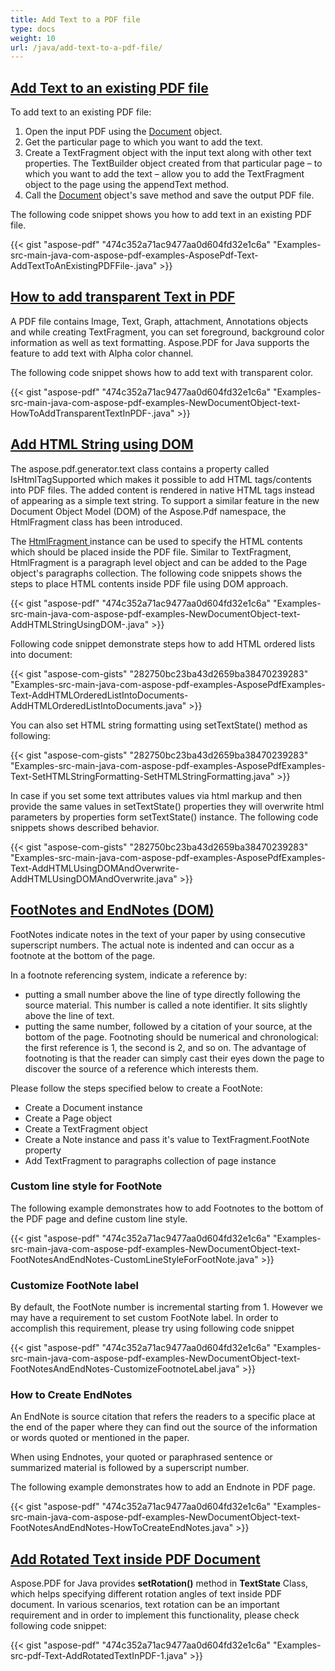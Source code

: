```yaml
---
title: Add Text to a PDF file
type: docs
weight: 10
url: /java/add-text-to-a-pdf-file/
---
```


## <ins>**Add Text to an existing PDF file**
To add text to an existing PDF file:

1. Open the input PDF using the [Document](https://apireference.aspose.com/java/pdf/com.aspose.pdf/Document) object.
1. Get the particular page to which you want to add the text.
1. Create a TextFragment object with the input text along with other text properties. The TextBuilder object created from that particular page – to which you want to add the text – allow you to add the TextFragment object to the page using the appendText method.
1. Call the [Document](https://apireference.aspose.com/java/pdf/com.aspose.pdf/Document) object's save method and save the output PDF file.

The following code snippet shows you how to add text in an existing PDF file.

{{< gist "aspose-pdf" "474c352a71ac9477aa0d604fd32e1c6a" "Examples-src-main-java-com-aspose-pdf-examples-AsposePdf-Text-AddTextToAnExistingPDFFile-.java" >}}
## <ins>**How to add transparent Text in PDF**
A PDF file contains Image, Text, Graph, attachment, Annotations objects and while creating TextFragment, you can set foreground, background color information as well as text formatting. Aspose.PDF for Java supports the feature to add text with Alpha color channel.

The following code snippet shows how to add text with transparent color.

{{< gist "aspose-pdf" "474c352a71ac9477aa0d604fd32e1c6a" "Examples-src-main-java-com-aspose-pdf-examples-NewDocumentObject-text-HowToAddTransparentTextInPDF-.java" >}}
## <ins>**Add HTML String using DOM**
The aspose.pdf.generator.text class contains a property called IsHtmlTagSupported which makes it possible to add HTML tags/contents into PDF files. The added content is rendered in native HTML tags instead of appearing as a simple text string. To support a similar feature in the new Document Object Model (DOM) of the Aspose.Pdf namespace, the HtmlFragment class has been introduced.

The [HtmlFragment ](https://apireference.aspose.com/java/pdf/com.aspose.pdf/htmlfragment)instance can be used to specify the HTML contents which should be placed inside the PDF file. Similar to TextFragment, HtmlFragment is a paragraph level object and can be added to the Page object's paragraphs collection. The following code snippets shows the steps to place HTML contents inside PDF file using DOM approach.

{{< gist "aspose-pdf" "474c352a71ac9477aa0d604fd32e1c6a" "Examples-src-main-java-com-aspose-pdf-examples-NewDocumentObject-text-AddHTMLStringUsingDOM-.java" >}}

Following code snippet demonstrate steps how to add HTML ordered lists into document:

{{< gist "aspose-com-gists" "282750bc23ba43d2659ba38470239283" "Examples-src-main-java-com-aspose-pdf-examples-AsposePdfExamples-Text-AddHTMLOrderedListIntoDocuments-AddHTMLOrderedListIntoDocuments.java" >}}

You can also set HTML string formatting using setTextState() method as following:

{{< gist "aspose-com-gists" "282750bc23ba43d2659ba38470239283" "Examples-src-main-java-com-aspose-pdf-examples-AsposePdfExamples-Text-SetHTMLStringFormatting-SetHTMLStringFormatting.java" >}}

In case if you set some text attributes values via html markup and then provide the same values in setTextState() properties they will overwrite html parameters by properties form setTextState() instance. The following code snippets shows described behavior.

{{< gist "aspose-com-gists" "282750bc23ba43d2659ba38470239283" "Examples-src-main-java-com-aspose-pdf-examples-AsposePdfExamples-Text-AddHTMLUsingDOMAndOverwrite-AddHTMLUsingDOMAndOverwrite.java" >}}
## <ins>**FootNotes and EndNotes (DOM)**
FootNotes indicate notes in the text of your paper by using consecutive superscript numbers. The actual note is indented and can occur as a footnote at the bottom of the page.

In a footnote referencing system, indicate a reference by:

- putting a small number above the line of type directly following the source material. This number is called a note identifier. It sits slightly above the line of text.
- putting the same number, followed by a citation of your source, at the bottom of the page. Footnoting should be numerical and chronological: the first reference is 1, the second is 2, and so on. The advantage of footnoting is that the reader can simply cast their eyes down the page to discover the source of a reference which interests them.

Please follow the steps specified below to create a FootNote:

- Create a Document instance
- Create a Page object
- Create a TextFragment object
- Create a Note instance and pass it's value to TextFragment.FootNote property
- Add TextFragment to paragraphs collection of page instance
### **Custom line style for FootNote**
The following example demonstrates how to add Footnotes to the bottom of the PDF page and define custom line style.

{{< gist "aspose-pdf" "474c352a71ac9477aa0d604fd32e1c6a" "Examples-src-main-java-com-aspose-pdf-examples-NewDocumentObject-text-FootNotesAndEndNotes-CustomLineStyleForFootNote.java" >}}
### **Customize FootNote label**
By default, the FootNote number is incremental starting from 1. However we may have a requirement to set custom FootNote label. In order to accomplish this requirement, please try using following code snippet

{{< gist "aspose-pdf" "474c352a71ac9477aa0d604fd32e1c6a" "Examples-src-main-java-com-aspose-pdf-examples-NewDocumentObject-text-FootNotesAndEndNotes-CustomizeFootnoteLabel.java" >}}
### **How to Create EndNotes**
An EndNote is source citation that refers the readers to a specific place at the end of the paper where they can find out the source of the information or words quoted or mentioned in the paper.

When using Endnotes, your quoted or paraphrased sentence or summarized material is followed by a superscript number.

The following example demonstrates how to add an Endnote in PDF page.

{{< gist "aspose-pdf" "474c352a71ac9477aa0d604fd32e1c6a" "Examples-src-main-java-com-aspose-pdf-examples-NewDocumentObject-text-FootNotesAndEndNotes-HowToCreateEndNotes.java" >}}
## <ins>**Add Rotated Text inside PDF Document**
Aspose.PDF for Java provides **setRotation()** method in **TextState** Class, which helps specifying different rotation angles of text inside PDF document. In various scenarios, text rotation can be an important requirement and in order to implement this functionality, please check following code snippet:

{{< gist "aspose-pdf" "474c352a71ac9477aa0d604fd32e1c6a" "Examples-src-pdf-Text-AddRotatedTextInPDF-1.java" >}}
